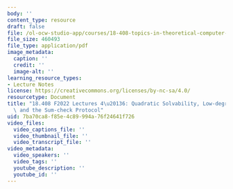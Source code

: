```yaml
---
body: ''
content_type: resource
draft: false
file: /ol-ocw-studio-app/courses/18-408-topics-in-theoretical-computer-science-probabilistically-checkable-proofs-fall-2022/mit18_408f22_lec4-6.pdf
file_size: 460493
file_type: application/pdf
image_metadata:
  caption: ''
  credit: ''
  image-alt: ''
learning_resource_types:
- Lecture Notes
license: https://creativecommons.org/licenses/by-nc-sa/4.0/
resourcetype: Document
title: "18.408 F2022 Lectures 4\u20136: Quadratic Solvability, Low-degree Extensions\
  \ and the Sum-check Protocol"
uid: 7ba70ca8-f85e-4c89-994a-76f24641f726
video_files:
  video_captions_file: ''
  video_thumbnail_file: ''
  video_transcript_file: ''
video_metadata:
  video_speakers: ''
  video_tags: ''
  youtube_description: ''
  youtube_id: ''
---
```

